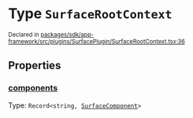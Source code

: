 # Type `SurfaceRootContext`
<sub>Declared in [packages/sdk/app-framework/src/plugins/SurfacePlugin/SurfaceRootContext.tsx:36](https://github.com/dxos/dxos/blob/bfdd5a17b/packages/sdk/app-framework/src/plugins/SurfacePlugin/SurfaceRootContext.tsx#L36)</sub>




## Properties
### [components](https://github.com/dxos/dxos/blob/bfdd5a17b/packages/sdk/app-framework/src/plugins/SurfacePlugin/SurfaceRootContext.tsx#L37)
Type: <code>Record&lt;string, [SurfaceComponent](/api/@dxos/app-framework/types/SurfaceComponent)&gt;</code>





